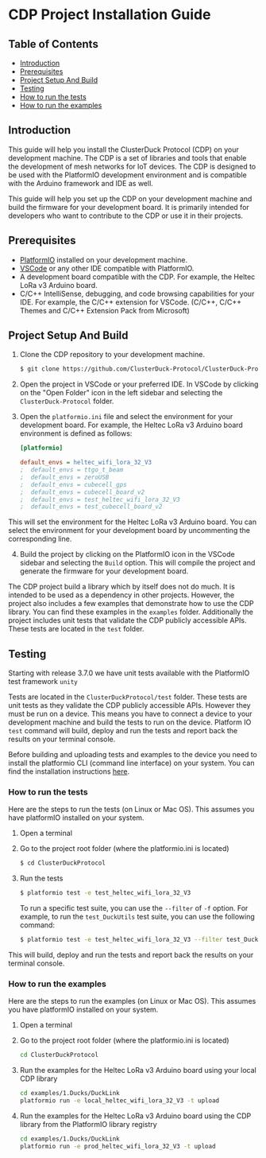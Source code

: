 # CDP Project Installation Guide

## Table of Contents
- [Introduction](#introduction)
- [Prerequisites](#prerequisites)
- [Project Setup And Build](#setup)
- [Testing](#testing)
- [How to run the tests](#how-to-run-the-tests)
- [How to run the examples](#how-to-run-the-examples)

## Introduction 
This guide will help you install the ClusterDuck Protocol (CDP) on your development machine. The CDP is a set of libraries and tools that enable the development of mesh networks for IoT devices. The CDP is designed to be used with the PlatformIO development environment and is compatible with the Arduino framework and IDE as well.

This guide will help you set up the CDP on your development machine and build the firmware for your development board. It is  primarily intended for developers who want to contribute to the CDP or use it in their projects.

## Prerequisites
- [PlatformIO](https://platformio.org/install/ide?install=vscode) installed on your development machine.
- [VSCode](https://code.visualstudio.com/download) or any other IDE compatible with PlatformIO. 
- A development board compatible with the CDP. For example, the Heltec LoRa v3 Arduino board.
- C/C++ IntelliSense, debugging, and code browsing capabilities for your IDE. For example, the C/C++ extension for VSCode. (C/C++, C/C++ Themes and C/C++ Extension Pack from Microsoft)

## Project Setup And Build
1. Clone the CDP repository to your development machine.
    ```bash
    $ git clone https://github.com/ClusterDuck-Protocol/ClusterDuck-Protocol.git
    ```

2. Open the project in VSCode or your preferred IDE. In VSCode by clicking on the "Open Folder" icon in the left sidebar and selecting the `ClusterDuck-Protocol` folder.

3. Open the `platformio.ini` file and select the environment for your development board. For example, the Heltec LoRa v3 Arduino board environment is defined as follows:
    ```ini
    [platformio]

    default_envs = heltec_wifi_lora_32_V3
    ;  default_envs = ttgo_t_beam
    ;  default_envs = zeroUSB
    ;  default_envs = cubecell_gps
    ;  default_envs = cubecell_board_v2
    ;  default_envs = test_heltec_wifi_lora_32_V3
    ;  default_envs = test_cubecell_board_v2
    ```
This will set the environment for the Heltec LoRa v3 Arduino board. You can select the environment for your development board by uncommenting the corresponding line.

4. Build the project by clicking on the PlatformIO icon in the VSCode sidebar and selecting the `Build` option. This will compile the project and generate the firmware for your development board.

The CDP project build a library which by itself does not do much. It is intended to be used as a dependency in other projects. However, the project also includes a few examples that demonstrate how to use the CDP library. You can find these examples in the `examples` folder. Additionally the project includes unit tests that validate the CDP publicly accessible APIs. These tests are located in the `test` folder.

## Testing
Starting with release 3.7.0 we have unit tests available with the PlatformIO test framework `unity`

Tests are located in the `ClusterDuckProtocol/test` folder. These tests are unit tests as they validate the CDP publicly accessible APIs. However they must be run on a device. This means you have to connect a device to your development machine and build the tests to run on the device. Platform IO `test` command will build, deploy and run the tests and report back the results on your terminal console.

Before building and uploading tests and examples to the device you need to install the platformio CLI (command line interface) on your system. You can find the installation instructions [here](https://platformio.org/install/cli).

### How to run the tests
Here are the steps to run the tests (on Linux or Mac OS). This assumes you have platformIO installed on your system.

1. Open a terminal

2. Go to the project root folder (where the platformio.ini is located)
    ```bash
    $ cd ClusterDuckProtocol
    ```

3. Run the tests
    ```bash
    $ platformio test -e test_heltec_wifi_lora_32_V3
    ```

    To run a specific test suite, you can use the `--filter` of `-f` option. For example, to run the `test_DuckUtils` test suite, you can use the following command:
    ```bash
    $ platformio test -e test_heltec_wifi_lora_32_V3 --filter test_DuckUtils
    ```

This will build, deploy and run the tests and report back the results on your terminal console.

### How to run the examples
Here are the steps to run the examples (on Linux or Mac OS). This assumes you have platformIO installed on your system.

1. Open a terminal

2. Go to the project root folder (where the platformio.ini is located)
    ```bash
    cd ClusterDuckProtocol
    ```

3. Run the examples for the Heltec LoRa v3 Arduino board using your local CDP library
    ```bash
    cd examples/1.Ducks/DuckLink
    platformio run -e local_heltec_wifi_lora_32_V3 -t upload
    ```

4. Run the examples for the Heltec LoRa v3 Arduino board using the CDP library from the PlatformIO library registry
    ```bash
    cd examples/1.Ducks/DuckLink
    platformio run -e prod_heltec_wifi_lora_32_V3 -t upload
    ```




